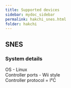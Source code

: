 ```yaml
---
title: Supported devices
sidebar: mydoc_sidebar
permalink: hakchi_snes.html
folder: hakchi
---
```


## SNES

### System details  
OS - Linux  
Controller ports - Wii style  
Controller protocol = I²C
